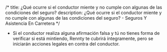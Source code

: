 /*title: ¿Qué ocurre si el conductor miente y no cumple con algunas de las condiciones del seguro?description: ¿Qué ocurre si el conductor miente y no cumple con algunas de las condiciones del seguro? - Seguros Y Asistencia En Carretera*/* Si el conductor realiza alguna afirmación falsa y tú no tienes forma de verificar si está mintiendo, Rennty te cubrirá íntegramente, pero se iniciarán acciones legales en contra del conductor.